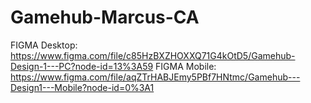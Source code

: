 # Gamehub-Marcus-CA
FIGMA Desktop: https://www.figma.com/file/c85HzBXZHOXXQ71G4kOtD5/Gamehub-Design-1---PC?node-id=13%3A59
FIGMA Mobile: https://www.figma.com/file/aqZTrHABJEmy5PBf7HNtmc/Gamehub---Design1---Mobile?node-id=0%3A1
